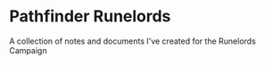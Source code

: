 # Pathfinder Runelords
 A collection of notes and documents I've created for the Runelords Campaign
